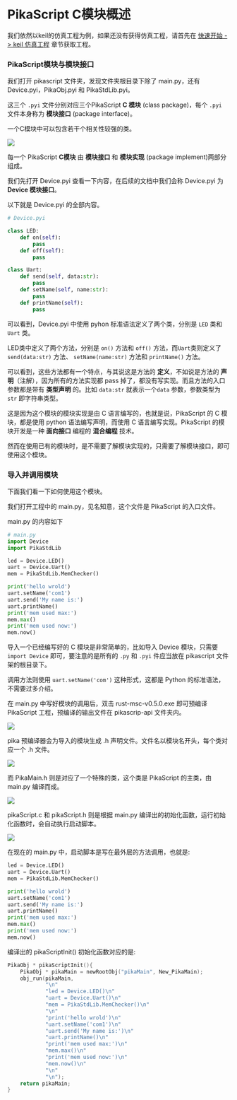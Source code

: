 # PikaScript C模块概述

我们依然以keil的仿真工程为例，如果还没有获得仿真工程，请首先在 [快速开始 -> keil 仿真工程](https://pikadoc.readthedocs.io/zh/latest/Keil%20%E4%BB%BF%E7%9C%9F%E5%B7%A5%E7%A8%8B.html) 章节获取工程。

### PikaScript模块与模块接口

我们打开 pikascript 文件夹，发现文件夹根目录下除了 main.py，还有Device.pyi，PikaObj.pyi 和 PikaStdLib.pyi。

这三个 `.pyi` 文件分别对应三个PikaScript **C 模块** (class package)，每个 `.pyi` 文件本身称为 **模块接口** (package interface)。

一个C模块中可以包含若干个相关性较强的类。

![](assets/image-20220916120814065.png)

每一个 PikaScript **C模块** 由 **模块接口** 和 **模块实现** (package implement)两部分组成。

我们先打开 Device.pyi 查看一下内容，在后续的文档中我们会称 Device.pyi 为 **Device 模块接口**。

以下就是 Device.pyi 的全部内容。

```python
# Device.pyi

class LED:
    def on(self):
        pass
    def off(self):
        pass

class Uart:
    def send(self, data:str):
        pass
    def setName(self, name:str):
        pass
    def printName(self):
        pass
```

可以看到，Device.pyi 中使用 pyhon 标准语法定义了两个类，分别是 `LED` 类和 `Uart` 类。

LED类中定义了两个方法，分别是 `on()` 方法和 `off()` 方法，而`Uart`类则定义了 `send(data:str)` 方法、 `setName(name:str)` 方法和 `printName()` 方法。


可以看到，这些方法都有一个特点，与其说这是方法的 **定义**，不如说是方法的 **声明**（注解），因为所有的方法实现都 pass 掉了，都没有写实现。而且方法的入口参数都是带有 **类型声明** 的。比如 `data:str` 就表示一个`data` 参数，参数类型为 `str` 即字符串类型。


这是因为这个模块的模块实现是由 C 语言编写的，也就是说，PikaScript 的 C 模块，都是使用 python 语法编写声明，而使用 C 语言编写实现。PikaScript 的模块开发是一种 **面向接口** 编程的 **混合编程** 技术。


然而在使用已有的模块时，是不需要了解模块实现的，只需要了解模块接口，即可使用这个模块。


### 导入并调用模块


下面我们看一下如何使用这个模块。


我们打开工程中的 main.py，见名知意，这个文件是 PikaScript 的入口文件。


main.py 的内容如下


```python
# main.py
import Device
import PikaStdLib 

led = Device.LED()
uart = Device.Uart()
mem = PikaStdLib.MemChecker()

print('hello wrold')
uart.setName('com1')
uart.send('My name is:')
uart.printName()
print('mem used max:')
mem.max()
print('mem used now:')
mem.now()
```

导入一个已经编写好的 C 模块是非常简单的，比如导入 Device 模块，只需要 `import Device` 即可，要注意的是所有的 `.py` 和 `.pyi` 件应当放在 pikascript 文件架的根目录下。

调用方法则使用 `uart.setName('com')` 这种形式，这都是 Python 的标准语法，不需要过多介绍。

在 main.py 中写好模块的调用后，双击 rust-msc-v0.5.0.exe 即可预编译 PikaScript 工程，预编译的输出文件在 pikascrip-api 文件夹内。

![](assets/image-20220916121019138.png)

pika 预编译器会为导入的模块生成 .h 声明文件。文件名以模块名开头，每个类对应一个 .h 文件。

![](assets/image-20220916121107004.png)

而 PikaMain.h 则是对应了一个特殊的类，这个类是 PikaScript 的主类，由 main.py 编译而成。

![](assets/image-20220916121148778.png)

pikaScript.c 和 pikaScript.h 则是根据 main.py 编译出的初始化函数，运行初始化函数时，会自动执行启动脚本。

![](assets/image-20220916121214655.png)

在现在的 main.py 中，启动脚本是写在最外层的方法调用，也就是:

```python
led = Device.LED()
uart = Device.Uart()
mem = PikaStdLib.MemChecker()

print('hello wrold')
uart.setName('com1')
uart.send('My name is:')
uart.printName()
print('mem used max:')
mem.max()
print('mem used now:')
mem.now()
```

编译出的 pikaScriptInit() 初始化函数对应的是:

```c
PikaObj * pikaScriptInit(){
    PikaObj * pikaMain = newRootObj("pikaMain", New_PikaMain);
    obj_run(pikaMain,
            "\n"
            "led = Device.LED()\n"
            "uart = Device.Uart()\n"
            "mem = PikaStdLib.MemChecker()\n"
            "\n"
            "print('hello wrold')\n"
            "uart.setName('com1')\n"
            "uart.send('My name is:')\n"
            "uart.printName()\n"
            "print('mem used max:')\n"
            "mem.max()\n"
            "print('mem used now:')\n"
            "mem.now()\n"
            "\n"
            "\n");
    return pikaMain;
}
```
